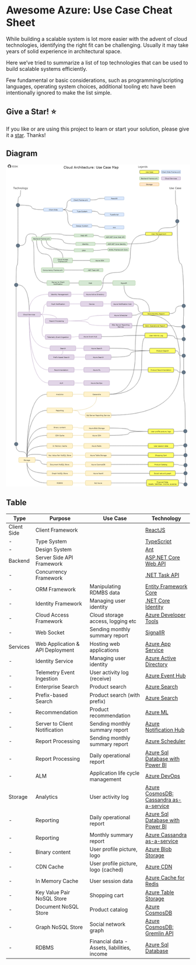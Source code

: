 # Awesome Azure: Use Case Cheat Sheet

While building a scalable system is lot more easier with the advent of cloud technologies, identifying the right fit can be challenging. Usually it may take years of solid experience in architectural space. 

Here we’ve tried to summarize a list of top technologies that can be used to build scalable systems efficiently. 

Few fundamental or basic considerations, such as programming/scripting languages, operating system choices, additional tooling etc have been intentionally ignored to make the list simple.

## Give a Star! :star:

If you like or are using this project to learn or start your solution, please give it a [star](https://github.com/EISK). Thanks!

## Diagram

![Awesome Cloud Architecture](https://raw.githubusercontent.com/EISK/eisk/master/awesome-cloud-architecture.png)

## Table

| Type        | Purpose                              | Use Case                                     | Technology                             
|-------------|--------------------------------------|----------------------------------------------|----------------------------------------
| Client Side | Client Framework                     |                                              | [ReactJS](http://reactjs.org)	                             
| -           | Type System                          |                                              | [TypeScript](https://www.typescriptlang.org)                             
| -           | Design System                        |                                              | [Ant](https://ant.design)                                    
| Backend     | Server Side API Framework            |                                              | [ASP.NET Core Web API](https://docs.microsoft.com/en-us/aspnet/core/web-api)                        
| -           | Concurrency Framework                |                                              | [.NET Task API](https://docs.microsoft.com/en-us/dotnet/standard/parallel-programming/task-based-asynchronous-programming)                          |
| -           | ORM Framework     					 | Manipulating RDMBS data 						| [Entity Framework Core](https://docs.microsoft.com/en-us/ef/core/)                     
| -           | Identity Framework  				 | Managing user identity						| [.NET Core Identity](https://docs.microsoft.com/en-us/aspnet/core/security/authentication/identity)                     
| -           | Cloud Access Framework               | Cloud storage access, logging etc            | [Azure Developer Tools](https://azure.microsoft.com/en-us/tools/)
| -           | Web Socket                           | Sending monthly summary report               | [SignalIR](https://dotnet.microsoft.com/apps/aspnet/real-time)
| Services    | Web Application & API Deployment     | Hosting web applications                     | [Azure App Service](https://azure.microsoft.com/en-us/services/app-service/)
| -			  | Identity Service			         | Managing user identity                       | [Azure Active Directory](https://docs.microsoft.com/en-us/azure/active-directory/fundamentals/active-directory-whatis)
| -			  | Telemetry Event Ingestion            | User activity log (receive)                  | [Azure Event Hub](https://azure.microsoft.com/en-us/services/event-hubs/)
| -           | Enterprise Search                    | Product search                               | [Azure Search](https://azure.microsoft.com/en-us/services/search/)
| -           | Prefix-based Search                  | Product search (with prefix)                 | [Azure Search](https://azure.microsoft.com/en-us/services/search/)
| -           | Recommendation                       | Product recommendation                       | [Azure ML](https://azure.microsoft.com/en-us/services/machine-learning-service/)
| -           | Server to Client Notification        | Sending monthly summary report               | [Azure Notification Hub](https://azure.microsoft.com/en-us/services/notification-hubs/)                 
| -           | Report Processing		    		 | Sending monthly summary report               | [Azure Scheduler](https://azure.microsoft.com/en-us/services/scheduler/)                        
| -           | Report Processing                    | Daily operational report                     | [Azure Sql Database with Power BI](https://docs.microsoft.com/en-us/power-bi/service-azure-and-power-bi#azure-sql-database-and-power-bi)
| -           | ALM                                  | Application life cycle management            | [Azure DevOps](https://azure.microsoft.com/en-us/services/devops/)                           
| Storage     | Analytics				             | User activity log			                | [Azure CosmosDB: Cassandra as-a-service](https://azure.microsoft.com/en-us/blog/dear-cassandra-developers-welcome-to-azure-cosmosdb/)                             
| -           | Reporting                            | Daily operational report                     | [Azure Sql Database with Power BI](https://docs.microsoft.com/en-us/power-bi/service-azure-and-power-bi#azure-sql-database-and-power-bi)
| -           | Reporting                            | Monthly summary report                     	| [Azure Cassandra as-a-service](https://azure.microsoft.com/en-us/blog/dear-cassandra-developers-welcome-to-azure-cosmosdb/)                             
| -           | Binary content                       | User profile picture, logo                   | [Azure Blob Storage](https://azure.microsoft.com/en-us/services/storage/blobs/)                     
| -           | CDN Cache                            | User profile picture, logo (cached)          | [Azure CDN](https://azure.microsoft.com/en-us/services/cdn/)
| -           | In Memory Cache                      | User session data                            | [Azure Cache for Redis](https://azure.microsoft.com/en-us/services/cache/)
| -           | Key Value Pair NoSQL Store           | Shopping cart                                | [Azure Table Storage](https://azure.microsoft.com/en-us/services/storage/tables/)
| -           | Document NoSQL Store                 | Product catalog                              | [Azure CosmosDB](https://docs.microsoft.com/en-us/azure/cosmos-db/introduction)
| -           | Graph NoSQL Store                    | Social network graph                         | [Azure CosmosDB: Gremlin API](https://docs.microsoft.com/en-us/azure/cosmos-db/graph-introduction)
| -           | RDBMS 			                     | Financial data - Assets, liabilities, income | [Azure Sql Database](https://azure.microsoft.com/en-us/services/sql-database/)                   
